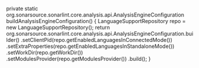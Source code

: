 private static org.sonarsource.sonarlint.core.analysis.api.AnalysisEngineConfiguration buildAnalysisEngineConfiguration() {
    LanguageSupportRepository repo = new LanguageSupportRepository();
    return org.sonarsource.sonarlint.core.analysis.api.AnalysisEngineConfiguration.builder()
        .setClientPid(repo.getEnabledLanguagesInConnectedMode())
        .setExtraProperties(repo.getEnabledLanguagesInStandaloneMode())
        .setWorkDir(repo.getWorkDir())
        .setModulesProvider(repo.getModulesProvider())
        .build();
}